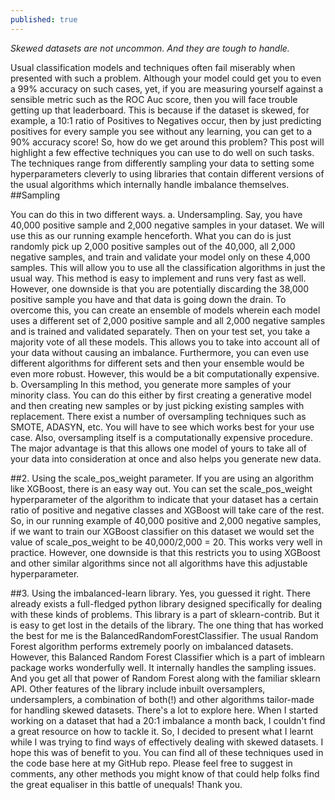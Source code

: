 ```yaml
---
published: true
---
```

*Skewed datasets are not uncommon. And they are tough to handle.*

Usual classification models and techniques often fail miserably when presented with such a problem. Although your model could get you to even a 99% accuracy on such cases, yet, if you are measuring yourself against a sensible metric such as the ROC Auc score, then you will face trouble getting up that leaderboard. This is because if the dataset is skewed, for example, a 10:1 ratio of Positives to Negatives occur, then by just predicting positives for every sample you see without any learning, you can get to a 90% accuracy score! So, how do we get around this problem? This post will highlight a few effective techniques you can use to do well on such tasks. The techniques range from differently sampling your data to setting some hyperparameters cleverly to using libraries that contain different versions of the usual algorithms which internally handle imbalance themselves.
##Sampling

You can do this in two different ways.
a. Undersampling.
Say, you have 40,000 positive sample and 2,000 negative samples in your dataset. We will use this as our running example henceforth. What you can do is just randomly pick up 2,000 positive samples out of the 40,000, all 2,000 negative samples, and train and validate your model only on these 4,000 samples. This will allow you to use all the classification algorithms in just the usual way. This method is easy to implement and runs very fast as well. However, one downside is that you are potentially discarding the 38,000 positive sample you have and that data is going down the drain.
To overcome this, you can create an ensemble of models wherein each model uses a different set of 2,000 positive sample and all 2,000 negative samples and is trained and validated separately. Then on your test set, you take a majority vote of all these models. This allows you to take into account all of your data without causing an imbalance. Furthermore, you can even use different algorithms for different sets and then your ensemble would be even more robust. However, this would be a bit computationally expensive.
b. Oversampling
In this method, you generate more samples of your minority class. You can do this either by first creating a generative model and then creating new samples or by just picking existing samples with replacement. There exist a number of oversampling techniques such as SMOTE, ADASYN, etc. You will have to see which works best for your use case. Also, oversampling itself is a computationally expensive procedure. The major advantage is that this allows one model of yours to take all of your data into consideration at once and also helps you generate new data.

##2. Using the scale_pos_weight parameter.
If you are using an algorithm like XGBoost, there is an easy way out. You can set the scale_pos_weight hyperparameter of the algorithm to indicate that your dataset has a certain ratio of positive and negative classes and XGBoost will take care of the rest. So, in our running example of 40,000 positive and 2,000 negative samples, if we want to train our XGBoost classifier on this dataset we would set the value of scale_pos_weight to be 40,000/2,000 = 20.
This works very well in practice. However, one downside is that this restricts you to using XGBoost and other similar algorithms since not all algorithms have this adjustable hyperparameter.

##3. Using the imbalanced-learn library.
Yes, you guessed it right. There already exists a full-fledged python library designed specifically for dealing with these kinds of problems. This library is a part of sklearn-contrib. But it is easy to get lost in the details of the library. The one thing that has worked the best for me is the BalancedRandomForestClassifier. The usual Random Forest algorithm performs extremely poorly on imbalanced datasets. However, this Balanced Random Forest Classifier which is a part of imblearn package works wonderfully well. It internally handles the sampling issues. And you get all that power of Random Forest along with the familiar sklearn API. Other features of the library include inbuilt oversamplers, undersamplers, a combination of both(!) and other algorithms tailor-made for handling skewed datasets. There's a lot to explore here.
When I started working on a dataset that had a 20:1 imbalance a month back, I couldn't find a great resource on how to tackle it. So, I decided to present what I learnt while I was trying to find ways of effectively dealing with skewed datasets. I hope this was of benefit to you. You can find all of these techniques used in the code base here at my GitHub repo. Please feel free to suggest in comments, any other methods you might know of that could help folks find the great equaliser in this battle of unequals! Thank you.
